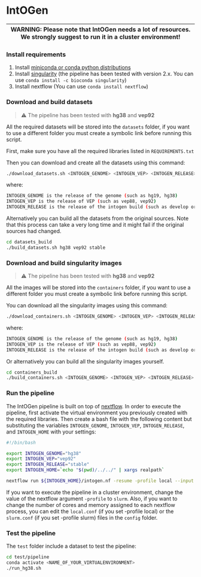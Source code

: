 # IntOGen #

| WARNING: Please note that IntOGen needs a lot of resources. We strongly suggest to run it in a cluster environment!|
| --- |

### Install requirements

1. Install [miniconda or conda python distributions](https://docs.conda.io/projects/conda/en/latest/index.html)
2. Install [singularity](https://sylabs.io/singularity/) (the pipeline has been tested 
with version 2.x. You can use `conda install -c bioconda singularity`)
3. Install nextflow  (You can use `conda install nextflow`)

### Download and build datasets

> :warning: The pipeline has been tested with **hg38** and **vep92**

All the required datasets will be stored into the `datasets` folder, 
if you want to use a different folder you must create a symbolic link 
before running this script. 

First, make sure you have all the required libraries listed in `REQUIREMENTS.txt`

Then you can download and create all the datasets using this command:

```bash
./download_datasets.sh <INTOGEN_GENOME> <INTOGEN_VEP> <INTOGEN_RELEASE>
```
where:
```bash
INTOGEN_GENOME is the release of the genome (such as hg19, hg38)
INTOGEN_VEP is the release of VEP (such as vep88, vep92)
INTOGEN_RELEASE is the release of the intogen build (such as develop or stable)
```

Alternatively you can build all the datasets from the original sources. 
Note that this process can take a very long time and it might fail if the 
original sources had changed.

```bash
cd datasets_build
./build_datasets.sh hg38 vep92 stable
```

### Download and build singularity images

> :warning: The pipeline has been tested with **hg38** and **vep92**

All the images will be stored into the `containers` folder, if you want to use a 
different folder you must create a symbolic link before running this script. 

You can download all the singularity images using this command:

```bash
./download_containers.sh <INTOGEN_GENOME> <INTOGEN_VEP> <INTOGEN_RELEASE>
```
where:
```bash
INTOGEN_GENOME is the release of the genome (such as hg19, hg38)
INTOGEN_VEP is the release of VEP (such as vep88, vep92)
INTOGEN_RELEASE is the release of the intogen build (such as develop or stable)
```

Or alternatively you can build all the singularity images yourself. 

```bash
cd containers_build
./build_containers.sh <INTOGEN_GENOME> <INTOGEN_VEP> <INTOGEN_RELEASE>
```

### Run the pipeline

The IntOGen pipeline is built on top of [nextflow](https://www.nextflow.io/). 
In order to execute the pipeline, first activate the virtual environment 
you previously created with the required libraries. Then create a bash file 
with the following content but substituting the variables `INTOGEN_GENOME`, 
`INTOGEN_VEP`, `INTOGEN_RELEASE`, and `INTOGEN_HOME` with your settings:
```bash
#!/bin/bash

export INTOGEN_GENOME="hg38"
export INTOGEN_VEP="vep92"
export INTOGEN_RELEASE="stable"
export INTOGEN_HOME=`echo "$(pwd)/../../" | xargs realpath`

nextflow run ${INTOGEN_HOME}/intogen.nf -resume -profile local --input ./input --output ./output
```
If you want to execute the pipeline in a cluster environment, change the 
value of the nextflow argument `-profile` to `slurm`. Also, if you want 
to change the number of cores and memory assigned to each nextflow process,
you can edit the `local.conf` (if you set -profile local) or the `slurm.conf` 
(if you set -profile slurm) files in the `config` folder.

### Test the pipeline
The `test` folder include a dataset to test the pipeline: 
```bash
cd test/pipeline
conda activate <NAME_OF_YOUR_VIRTUALENVIRONMENT>
./run_hg38.sh
```